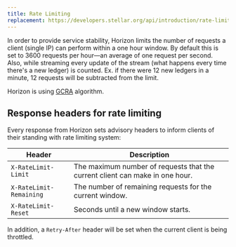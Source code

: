 ```yaml
---
title: Rate Limiting
replacement: https://developers.stellar.org/api/introduction/rate-limiting/
---
```


In order to provide service stability, Horizon limits the number of requests a
client (single IP) can perform within a one hour window.  By default this is set to 3600
requests per hour—an average of one request per second. Also, while streaming
every update of the stream (what happens every time there's a new ledger) is
counted. Ex. if there were 12 new ledgers in a minute, 12 requests will be
subtracted from the limit.

Horizon is using [GCRA](https://brandur.org/rate-limiting#gcra) algorithm.

## Response headers for rate limiting

Every response from Horizon sets advisory headers to inform clients of their
standing with rate limiting system:

|          Header         |                               Description                                |
| ----------------------- | ------------------------------------------------------------------------ |
| `X-RateLimit-Limit`     | The maximum number of requests that the current client can make in one hour. |
| `X-RateLimit-Remaining` | The number of remaining requests for the current window.                 |
| `X-RateLimit-Reset`     | Seconds until a new window starts.                                        |

In addition, a `Retry-After` header will be set when the current client is being
throttled.
